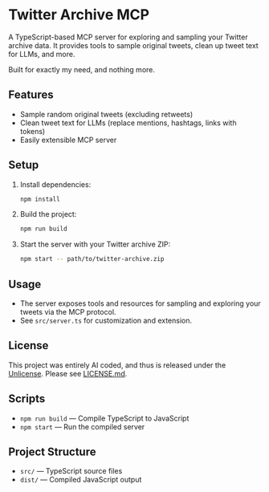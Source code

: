 # Twitter Archive MCP

A TypeScript-based MCP server for exploring and sampling your Twitter archive data. It provides tools to sample original tweets, clean up tweet text for LLMs, and more.

Built for exactly my need, and nothing more.

## Features
- Sample random original tweets (excluding retweets)
- Clean tweet text for LLMs (replace mentions, hashtags, links with tokens)
- Easily extensible MCP server

## Setup

1. Install dependencies:
   ```sh
   npm install
   ```
2. Build the project:
   ```sh
   npm run build
   ```
3. Start the server with your Twitter archive ZIP:
   ```sh
   npm start -- path/to/twitter-archive.zip
   ```

## Usage
- The server exposes tools and resources for sampling and exploring your tweets via the MCP protocol.
- See `src/server.ts` for customization and extension.

## License

This project was entirely AI coded, and thus is released under the [Unlicense](https://unlicense.org). Please see [LICENSE.md](./LICENSE.md).

## Scripts
- `npm run build` — Compile TypeScript to JavaScript
- `npm start` — Run the compiled server

## Project Structure
- `src/` — TypeScript source files
- `dist/` — Compiled JavaScript output
